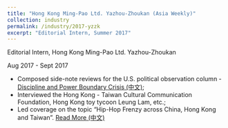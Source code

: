 ```yaml
---
title: "Hong Kong Ming-Pao Ltd. Yazhou-Zhoukan (Asia Weekly)"
collection: industry
permalink: /industry/2017-yzzk
excerpt: "Editorial Intern, Summer 2017"
---
```


Editorial Intern, Hong Kong Ming-Pao Ltd. Yazhou-Zhoukan

Aug 2017 - Sept 2017

- Composed side-note reviews for the U.S. political observation column - [Discipline and Power Boundary Crisis (中文)](https://www.yzzk.com/article/details/%E4%B8%96%E7%95%8C%E5%8B%95%E6%85%8B/2017-32/1501733664423/%E7%B4%80%E5%BE%8B%E8%88%87%E6%AC%8A%E5%8A%9B%E9%82%8A%E7%95%8C%E5%8D%B1%E6%A9%9F);
- Interviewed the Hong Kong - Taiwan Cultural Communication Foundation, Hong Kong toy tycoon Leung Lam, etc.;
- Led coverage on the topic “Hip-Hop Frenzy across China, Hong Kong and Taiwan”. [Read More (中文)](https://www.yzzk.com/article/details/%E5%B0%81%E9%9D%A2%E5%B0%88%E9%A1%8C/2017-40/1506570091088/%E5%8F%B0%E7%81%A3%E5%98%BB%E5%93%88%E5%8F%A6%E6%A8%B9%E4%B8%80%E5%B9%9F)
